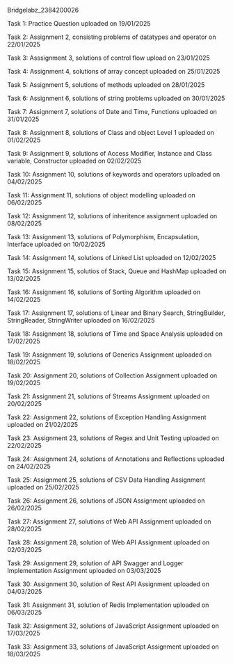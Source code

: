 Bridgelabz_2384200026

Task 1:
Practice Question uploaded on 19/01/2025

Task 2: 
Assignment 2, consisting problems of datatypes and operator on 22/01/2025

Task 3:
Asssignment 3, solutions of control flow upload on 23/01/2025

Task 4:
Assignment 4, solutions of array concept uploaded on 25/01/2025

Task 5:
Assignment 5, solutions of methods uploaded on 28/01/2025

Task 6:
Assignment 6, solutions of string problems uploaded on 30/01/2025

Task 7:
Assignment 7, solutions of Date and Time, Functions uploaded on 31/01/2025

Task 8:
Assignment 8, solutions of Class and object Level 1 uploaded on 01/02/2025

Task 9:
Assignment 9, solutions of Access Modifier, Instance and Class variable, Constructor uploaded on 02/02/2025

Task 10:
Assignment 10, solutions of keywords and operators uploaded on 04/02/2025

Task 11:
Assignment 11, solutions of object modelling uploaded on 06/02/2025

Task 12:
Assignment 12, solutions of inheritence assignment uploaded on 08/02/2025

Task 13:
Assignment 13, solutions of Polymorphism, Encapsulation, Interface uploaded on 10/02/2025

Task 14:
Assignment 14, solutions of Linked List uploaded on 12/02/2025

Task 15:
Assignment 15, solutios of Stack, Queue and HashMap uploaded on 13/02/2025

Task 16:
Assignment 16, solutions of Sorting Algorithm uploaded on 14/02/2025 

Task 17: 
Assignment 17, solutions of Linear and Binary Search, StringBuilder, StringReader, StringWriter uploaded on 16/02/2025

Task 18:
Assignment 18, solutions of Time and Space Analysis uploaded on 17/02/2025

Task 19:
Assignment 19, solutions of Generics Assignment uploaded on 18/02/2025

Task 20:
Assignment 20, solutions of Collection Assignment uploaded on 19/02/2025

Task 21:
Assignment 21, solutions of Streams Assignment uploaded on 20/02/2025

Task 22:
Assignment 22, solutions of Exception Handling Assignment uploaded on 21/02/2025

Task 23:
Assignment 23, solutions of Regex and Unit Testing uploaded on 22/02/2025

Task 24:
Assignment 24, solutions of Annotations and Reflections uploaded on 24/02/2025

Task 25:
Assignment 25, solutions of CSV Data Handling Assignment uploaded on 25/02/2025

Task 26:
Assignment 26, solutions of JSON Assignment uploaded on 26/02/2025

Task 27:
Assignment 27, solutions of Web API Assignment uploaded on 28/02/2025

Task 28:
Assignment 28, solution of Web API Assignment uploaded on 02/03/2025

Task 29:
Assignment 29, solution of API Swagger and Logger Implementation Assignment uploaded on 03/03/2025

Task 30:
Assignment 30, solution of Rest API Assignment uploaded on 04/03/2025

Task 31:
Assignment 31, solution of Redis Implementation uploaded on 06/03/2025

Task 32: 
Assignment 32, solutions of JavaScript Assignment uploaded on 17/03/2025

Task 33:
Assignment 33, solutions of JavaScript Assignment uploaded on 18/03/2025
